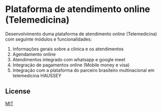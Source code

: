 
# Plataforma de atendimento online (Telemedicina)

Desenvolvimento duma plataforma de atendimento online (Telemedicina) com seguinte módulos e funcionalidades: 
1.	Informações gerais sobre a clínica e os atendimentos 
2.	Agendamento online
3.	Atendimentos integrado com whatsapp e google meet 
4.	Integração de pagamentos online (Mobile money e visa)
5.	Integração com a plataforma do parceiro brasileiro multinacional em telemedicina HAUSSEY

## License

[MIT](https://choosealicense.com/licenses/mit/)